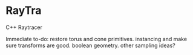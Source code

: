 RayTra
======

C++ Raytracer

Immediate to-do:
  restore torus and cone primitives.
  instancing and make sure transforms are good.
  boolean geometry.
  other sampling ideas?
